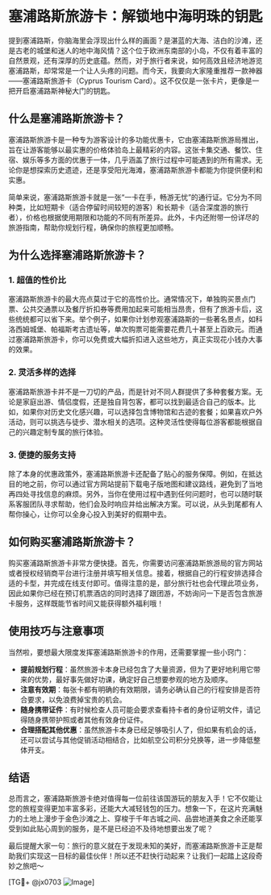 # 塞浦路斯旅游卡：解锁地中海明珠的钥匙

提到塞浦路斯，你脑海里会浮现出什么样的画面？是湛蓝的大海、洁白的沙滩，还是古老的城堡和迷人的地中海风情？这个位于欧洲东南部的小岛，不仅有着丰富的自然景观，还有深厚的历史底蕴。然而，对于旅行者来说，如何高效且经济地游览塞浦路斯，却常常是一个让人头疼的问题。而今天，我要向大家隆重推荐一款神器——塞浦路斯旅游卡（Cyprus Tourism Card）。这不仅仅是一张卡片，更像是一把开启塞浦路斯神秘大门的钥匙。

## 什么是塞浦路斯旅游卡？

塞浦路斯旅游卡是一种专为游客设计的多功能优惠卡，它由塞浦路斯旅游局推出，旨在让游客能够以最实惠的价格体验岛上最精彩的内容。这张卡集交通、餐饮、住宿、娱乐等多方面的优惠于一体，几乎涵盖了旅行过程中可能遇到的所有需求。无论你是想探索历史遗迹，还是享受阳光海滩，塞浦路斯旅游卡都能为你提供便利和实惠。

简单来说，塞浦路斯旅游卡就是一张“一卡在手，畅游无忧”的通行证。它分为不同种类，比如短期卡（适合停留时间较短的游客）和长期卡（适合深度游的旅行者），价格也根据使用期限和功能的不同有所差异。此外，卡内还附带一份详尽的旅游指南，帮助你规划行程，确保你的旅程更加顺畅。

## 为什么选择塞浦路斯旅游卡？

### 1. 超值的性价比

塞浦路斯旅游卡的最大亮点莫过于它的高性价比。通常情况下，单独购买景点门票、公共交通票以及餐厅折扣券等费用加起来可能相当昂贵，但有了旅游卡后，这些统统都可以省下来。举个例子，如果你计划参观塞浦路斯的一些著名景点，如科洛西姆城堡、帕福斯考古遗址等，单次购票可能需要花费几十甚至上百欧元。而通过塞浦路斯旅游卡，你可以免费或大幅折扣进入这些地方，真正实现花小钱办大事的效果。

### 2. 灵活多样的选择

塞浦路斯旅游卡并不是一刀切的产品，而是针对不同人群提供了多种套餐方案。无论是家庭出游、情侣度假，还是独自背包客，都可以找到最适合自己的版本。比如，如果你对历史文化感兴趣，可以选择包含博物馆和古迹的套餐；如果喜欢户外活动，则可以挑选与徒步、潜水相关的选项。这种灵活性使得每位游客都能根据自己的兴趣定制专属的旅行体验。

### 3. 便捷的服务支持

除了本身的优惠政策外，塞浦路斯旅游卡还配备了贴心的服务保障。例如，在抵达目的地之前，你可以通过官方网站提前下载电子版地图和建议路线，避免到了当地再四处寻找信息的麻烦。另外，当你在使用过程中遇到任何问题时，也可以随时联系客服团队寻求帮助，他们会及时响应并给出解决方案。可以说，从头到尾都有人帮你操心，让你可以全身心投入到美好的假期中去。

## 如何购买塞浦路斯旅游卡？

购买塞浦路斯旅游卡非常方便快捷。首先，你需要访问塞浦路斯旅游局的官方网站或者授权经销商平台进行注册并填写相关信息。接着，根据自己的行程安排选择合适的卡型，并完成在线支付即可。值得注意的是，部分旅行社也会代理此项业务，因此如果你已经在预订机票酒店的同时选择了跟团游，不妨询问一下是否包含旅游卡服务，这样既能节省时间又能获得额外福利哦！

## 使用技巧与注意事项

当然啦，要想最大限度发挥塞浦路斯旅游卡的作用，还需要掌握一些小窍门：

- **提前规划行程**：虽然旅游卡本身已经包含了大量资源，但为了更好地利用它带来的优势，最好事先做好功课，确定好自己想要参观的地方及顺序。
- **注意有效期**：每张卡都有明确的有效期限，请务必确认自己的行程安排是否符合要求，以免浪费掉宝贵的机会。
- **随身携带证件**：有时候检查人员可能会要求查看持卡者的身份证明文件，请记得随身携带护照或者其他有效身份证件。
- **合理搭配其他优惠**：虽然旅游卡本身已经足够吸引人了，但如果有机会的话，还可以尝试与其他促销活动相结合，比如航空公司积分兑换等，进一步降低整体开支。

## 结语

总而言之，塞浦路斯旅游卡绝对值得每一位前往该国游玩的朋友入手！它不仅能让您的旅程变得更加丰富多彩，还能大大减轻钱包的压力。想象一下，在这片充满魅力的土地上漫步于金色沙滩之上、穿梭于千年古城之间、品尝地道美食之余还能享受到如此贴心周到的服务，是不是已经迫不及待地想要出发了呢？

最后提醒大家一句：旅行的意义就在于发现未知的美好，而塞浦路斯旅游卡正是帮助我们实现这一目标的最佳伙伴！所以还不赶快行动起来？让我们一起踏上这段奇妙之旅吧～

[TG💪+ @jx0703 ![Image](https://github.com/user-attachments/assets/dbca1d08-cadb-493c-b0ec-ad6f7a83f270)]
